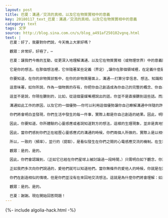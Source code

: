 ```yaml
---
layout: post
title: 巴夏：溝通／交流的真相，以及它在物質實相中的意義
key: 20180117_text_巴夏：溝通／交流的真相，以及它在物質實相中的意義
category: text
tags: 文字
source: http://blog.sina.com.cn/s/blog_a491af250102vgnq.html
text: |
  巴夏：好了，我要對你們說，今天晚上大家好嗎？

  觀眾：非常好，好極了，⋯

  巴夏：讓我們今晚的互動，從更深入地理解溝通，以及它在物質實相（或物理世界）中的意義開始。你們要知道，即使你本質上，或者說根本上、基本上、本來，是非物質的，並且物質實相在一定意義上是你的一個創造，是你的一個投射，是你可以理解、觀察和體驗你的非物質意識的概念的一種方式，你的物質實相也是你自己的一部分。

  它是你的想法。在那個想法裡，它伴隨著某些定義（界定）,讓你在那個領域裡，在定義什麼是物質實相的那些參數里運作。因此，關於溝通這個概念，溝通不僅意味著你們通常所認為的那種交流：接收消息，從一個或多個意識發送消息到其他意識，來來回回。溝通的概念也可以擴展到你正在接收或看似正在接收的實際信息中。通過這些信息並經由這些信息，你創建了所謂的生理狀況。你們所說的反饋或感官體驗，在一定意義上，也是溝通。

  你要知道，在你的非物質狀態中，在你的非物質層面上，溝通——打算分享信息、想法、知識和觀點——可能比你們所說的直接（正如在物質實相中你們所認為的）要更加直接。但是，因為物質實相的分離性的定義，在物質實相，你和你的其他部分分開了。所以，你要知道，根據定義，你在物質實相中接收的任何溝通，並不是那麼直接的溝通，而是間接的溝通。（譯註：這裡的溝通，包括交流的信息和感官體驗）

  這意味著，如你所說，作為一個物質的存有，你把你自己創造成為你自己的完整的概念、你自己的完整的宇宙。因此，當你似乎從其他人那裡接收到某個消息、某個溝通時，你實際上接收的是你同意在你的宇宙裡創建的你的版本的那個消息、那個溝通，這樣，你就有了那個溝通的體驗。然而那個溝通消息是在更高的層面上以更加直接地方式發送給你的。但是在物質實相層面上，你對那個直接溝通的處理，是根據你需要對（作為物質存有的你，）你是誰和你是什麼的理解的反映，用你自己的術語創建的你自己的概念模型。

  這並不是說，你現在聽到的，比如，從這個靈媒嘴裡說出的話，你並不是直接聽到這些話。而是說，你們共同創造了一個完整、獨特和不同的物質宇宙，在其中你獲得對所說的話的非物質性的理解，並用雙方都認同的（在物質世界可以理解的）術語來解釋那種理解。不過，在物質實相中，這個溝通並不是那麼直接，就像從這裡到那裡，而是更像從這裡向上，再向下回來，然後到那裡。只是你創造了你自己的獨特的宇宙版本，使得溝通看起來好像直接從你這裡到對方那裡，從對方那裡直接到你這裡一樣。

  溝通如此工作的原因，以及它的一個優勢——你可以利用這個優勢讓你自己瞭解溝通中伴隨的許多不同的能量，首先是，正如我們說過的，你們已經決定用你們能夠做到的任何方式來探索分離、限制這樣的概念——只是因為那是你們能夠體驗全有的方式之一。因此，當你們創造這種限制性的場景的時候，在某種程度上，你們認識到你實際上創造了它。你們與全有相連，但是同時，作為個人，你們真地創造了你們各自的、完整的宇宙，你們就是你們各自的宇宙。

  你們將會明白並發現，你們生活中發生的每一件事，實際上都是你自己創造的結果。因此，明顯地，你完全地、徹底地控制著在你的實相中的你所體驗的每一件事。你遭遇的任何一件事都不能直接地影響到你；如果你感到某個事件影響了你，那是因為你選擇相信這樣的影響存在著，並且你選擇在你的實相中創造那個虛假影響的幻覺。當你感到你正在受到其他人的影響的時候，你實際上正在被你自己影響著。這是你選擇相信的結果；這就是你們的物質實相的真相。

  因此，你要知道，你所體驗的心靈感應或者說知道對方的想法，這樣的生理現象，並非是真地知道了對方的想法，再一次，它並不是那麼直接的溝通。實際上情況是，你們形成了所謂的一致的或同步的模式，形成了一種看待事物的方式——一個視角，一個看法——這個看法與另一個人選擇對實相的看法十分相似。

  因此，當你們感到你們正在經歷心靈感應式的溝通的時候，你們兩個人所做的，實際上是以相似的方式，把更高層面的溝通提取到物質實相中。所以，你的想法，被你看作與另一個人的想法同步的、一致的想法，並不是因為直接溝通的結果，而是因為你們兩個人選擇在相同的頻率上運作並解釋更高層面的理解的結果。

  所以，一致的（頻率），並行的（提取），是看似發生在你們之間的心電感應交流的機制。在生理層面上，沒有任何實際的交流發生。但在更高的層面上卻發生了交流。不過，在生理層面上，交流以並行的方式發生，所以看上去似乎發生了實際的交流。你們懂了嗎？

  觀眾：是的，是的。

  因此，你們會認識到，（正如它已經在你們星球上被討論過一段時間，）只需明白如下觀念，你渴望在你的實相中創造的任何情況，都能夠被創造出來：如果你希望知道某個人（的想法），你只要變得與他和諧一致，變得與他保持同步即可。在一定意義上，也就是認同他的模式。

  正如我們多次向你們說過的，愛他們就可以知道他們。當你無條件的愛他人的時候，你就是在認同他們的模式。因為你願意接受他們本來的樣子，讓你自己與他們的所有不同的部分和方面保持聯繫。在一定意義上，你讓你自己與他們連接在一起；或者說，你讓你自己與他們並行的連接在一起。在某種意義上，你為你自己創造出和他們一樣的情境，這樣的情境是你從他們那裡感知到的。這樣，你們沿著類似的連接線路交流；通過沿著那些類似的連接線路交流，你們似乎擁有了同樣的想法。

  你們在創造相似的情境，但是你們並沒有在來回地交流想法。這就是為什麼你們將會理解：如果你們的社會認識到，你們不必因擁有各種不同的觀點而發生衝突，那些不同的觀點實際上可以並行存在著，那麼，你們將會明白，在任何時候，你們就可以既擁有不同的觀點，又和諧統一。你們懂了嗎？

  觀眾：是的。是的。

  巴夏：謝謝。現在開始回答問題！
---
```


{%- include algolia-hack.html -%}
